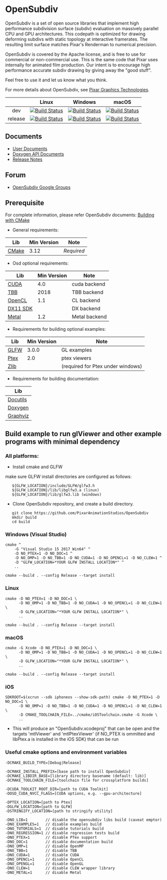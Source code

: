 # OpenSubdiv

OpenSubdiv is a set of open source libraries that implement high performance subdivision surface (subdiv) evaluation on massively parallel CPU and GPU architectures. This codepath is optimized for drawing deforming subdivs with static topology at interactive framerates. The resulting limit surface matches Pixar's Renderman to numerical precision.

OpenSubdiv is covered by the Apache license, and is free to use for commercial or non-commercial use. This is the same code that Pixar uses internally for animated film production. Our intent is to encourage high performance accurate subdiv drawing by giving away the "good stuff".

Feel free to use it and let us know what you think.

For more details about OpenSubdiv, see [Pixar Graphics Technologies](http://graphics.pixar.com).

|         |   Linux   |  Windows  |   macOS   |
|:-------:|:---------:|:---------:|:---------:|
|   dev   | [![Build Status](https://dev.azure.com/PixarAnimationStudios/OpenSubdiv/_apis/build/status/PixarAnimationStudios.OpenSubdiv?branchName=dev&amp;jobName=Linux)](https://dev.azure.com/PixarAnimationStudios/OpenSubdiv/_build/latest?definitionId=2&branchName=dev) | [![Build Status](https://dev.azure.com/PixarAnimationStudios/OpenSubdiv/_apis/build/status/PixarAnimationStudios.OpenSubdiv?branchName=dev&amp;jobName=Windows)](https://dev.azure.com/PixarAnimationStudios/OpenSubdiv/_build/latest?definitionId=2&branchName=dev) | [![Build Status](https://dev.azure.com/PixarAnimationStudios/OpenSubdiv/_apis/build/status/PixarAnimationStudios.OpenSubdiv?branchName=dev&amp;jobName=macOS)](https://dev.azure.com/PixarAnimationStudios/OpenSubdiv/_build/latest?definitionId=2&branchName=dev) |
|  release | [![Build Status](https://dev.azure.com/PixarAnimationStudios/OpenSubdiv/_apis/build/status/PixarAnimationStudios.OpenSubdiv?branchName=release&amp;jobName=Linux)](https://dev.azure.com/PixarAnimationStudios/OpenSubdiv/_build/latest?definitionId=2&branchName=release) | [![Build Status](https://dev.azure.com/PixarAnimationStudios/OpenSubdiv/_apis/build/status/PixarAnimationStudios.OpenSubdiv?branchName=release&amp;jobName=Windows)](https://dev.azure.com/PixarAnimationStudios/OpenSubdiv/_build/latest?definitionId=2&branchName=release) | [![Build Status](https://dev.azure.com/PixarAnimationStudios/OpenSubdiv/_apis/build/status/PixarAnimationStudios.OpenSubdiv?branchName=release&amp;jobName=macOS)](https://dev.azure.com/PixarAnimationStudios/OpenSubdiv/_build/latest?definitionId=2&branchName=release) |

## Documents
 * [User Documents](http://graphics.pixar.com/opensubdiv/docs/intro.html)
 * [Doxygen API Documents](http://graphics.pixar.com/opensubdiv/docs/doxy_html/index.html)
 * [Release Notes](http://graphics.pixar.com/opensubdiv/docs/release_notes.html)

## Forum
 * [OpenSubdiv Google Groups](https://groups.google.com/forum/embed/?place=forum/opensubdiv)

## Prerequisite
  For complete information, please refer OpenSubdiv documents:
  [Building with CMake](http://graphics.pixar.com/opensubdiv/docs/cmake_build.html)

 * General requirements:

| Lib                           | Min Version | Note       |
| ----------------------------- | ----------- | ---------- |
| [CMake](http://www.cmake.org) | 3.12        | *Required* |

 * Osd optional requirements:

| Lib                                                                | Min Version | Note                        |
| ------------------------------------------------------------------ | ----------- | ----------------------------|
| [CUDA](http://developer.nvidia.com/cuda-toolkit)                   | 4.0         | cuda backend                |
| [TBB](https://www.threadingbuildingblocks.org)                     | 2018        | TBB backend                 |
| [OpenCL](http://www.khronos.org/opencl)                            | 1.1         | CL backend                  |
| [DX11 SDK](http://www.microsoft.com/download/details.aspx?id=6812) |             | DX backend                  |
| [Metal](https://developer.apple.com/metal/)                        | 1.2         | Metal backend               |

 * Requirements for building optional examples:

| Lib                                  | Min Version | Note                              |
| -------------------------------------| ----------- | --------------------------------- |
| [GLFW](http://www.glfw.org)          | 3.0.0       | GL examples                       |
| [Ptex](https://github.com/wdas/ptex) | 2.0         | ptex viewers                      |
| [Zlib](http://www.zlib.net)          |             | (required for Ptex under windows) |

 * Requirements for building documentation:

| Lib                                         |
| ------------------------------------------- |
| [Docutils](http://docutils.sourceforge.net) |
| [Doxygen](http://www.doxygen.org)           |
| [Graphviz](https://graphviz.gitlab.io/)     |


## Build example to run glViewer and other example programs with minimal dependency

### All platforms:

  * Install cmake and GLFW

   make sure GLFW install directories are configured as follows:

```
   ${GLFW_LOCATION}/include/GLFW/glfw3.h
   ${GLFW_LOCATION}/lib/libglfw3.a (linux)
   ${GLFW_LOCATION}/lib/glfw3.lib (windows)
```

  * Clone OpenSubdiv repository, and create a build directory.
```
   git clone https://github.com/PixarAnimationStudios/OpenSubdiv
   mkdir build
   cd build
```

### Windows (Visual Studio)

```
cmake ^
    -G "Visual Studio 15 2017 Win64" ^
    -D NO_PTEX=1 -D NO_DOC=1 ^
    -D NO_OMP=1 -D NO_TBB=1 -D NO_CUDA=1 -D NO_OPENCL=1 -D NO_CLEW=1 ^
    -D "GLFW_LOCATION=*YOUR GLFW INSTALL LOCATION*" ^
    ..

cmake --build . --config Release --target install
```

### Linux

```
cmake -D NO_PTEX=1 -D NO_DOC=1 \
      -D NO_OMP=1 -D NO_TBB=1 -D NO_CUDA=1 -D NO_OPENCL=1 -D NO_CLEW=1 \
      -D GLFW_LOCATION="*YOUR GLFW INSTALL LOCATION*" \
      ..

cmake --build . --config Release --target install
```

### macOS

```
cmake -G Xcode -D NO_PTEX=1 -D NO_DOC=1 \
      -D NO_OMP=1 -D NO_TBB=1 -D NO_CUDA=1 -D NO_OPENCL=1 -D NO_CLEW=1 \
      -D GLFW_LOCATION="*YOUR GLFW INSTALL LOCATION*" \
      ..

cmake --build . --config Release --target install
```

### iOS

```
SDKROOT=$(xcrun --sdk iphoneos --show-sdk-path) cmake -D NO_PTEX=1 -D NO_DOC=1 \
      -D NO_OMP=1 -D NO_TBB=1 -D NO_CUDA=1 -D NO_OPENCL=1 -D NO_CLEW=1 \
      -D CMAKE_TOOLCHAIN_FILE=../cmake/iOSToolchain.cmake -G Xcode \
      ..
```

  * This will produce an "OpenSubdiv.xcodeproj" that can be open and the targets 'mtlViewer' and 'mtlPtexViewer' (if NO_PTEX is ommitted and libPtex.a is installed in the iOS SDK) that can be run

### Useful cmake options and environment variables

````
-DCMAKE_BUILD_TYPE=[Debug|Release]

-DCMAKE_INSTALL_PREFIX=[base path to install OpenSubdiv]
-DCMAKE_LIBDIR_BASE=[library directory basename (default: lib)]
-DCMAKE_TOOLCHAIN_FILE=[toolchain file for crossplatform builds]

-DCUDA_TOOLKIT_ROOT_DIR=[path to CUDA Toolkit]
-DOSD_CUDA_NVCC_FLAGS=[CUDA options, e.g. --gpu-architecture]

-DPTEX_LOCATION=[path to Ptex]
-DGLFW_LOCATION=[path to GLFW]
-DSTRINGIFY_LOCATION=[path to stringify utility]

-DNO_LIB=1        // disable the opensubdiv libs build (caveat emptor)
-DNO_EXAMPLES=1   // disable examples build
-DNO_TUTORIALS=1  // disable tutorials build
-DNO_REGRESSION=1 // disable regression tests build
-DNO_PTEX=1       // disable PTex support
-DNO_DOC=1        // disable documentation build
-DNO_OMP=1        // disable OpenMP
-DNO_TBB=1        // disable TBB
-DNO_CUDA=1       // disable CUDA
-DNO_OPENCL=1     // disable OpenCL
-DNO_OPENGL=1     // disable OpenGL
-DNO_CLEW=1       // disable CLEW wrapper library
-DNO_METAL=1      // disable Metal
````

